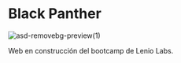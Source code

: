 # Black Panther

![asd-removebg-preview(1)](https://user-images.githubusercontent.com/48776168/117237767-fe533b80-ae01-11eb-90b2-1713d858a4d8.png)

Web en construcción del bootcamp de Lenio Labs. 
